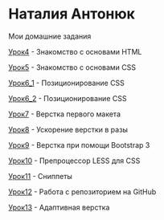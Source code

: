 

# Наталия Антонюк
Мои домашние задания

[Урок4](https://nataliia1003.github.io/lesson4/src/ "Моя готовая домашка") - Знакомство с основами HTML

[Урок5](https://nataliia1003.github.io/lesson5/src/ "Моя готовая домашка") - Знакомство с основами CSS

[Урок6_1](nataliia1003.github.io/lesson6/src/ "Моя готовая домашка") - Позиционирование CSS

[Урок6_2](https://nataliia1003.github.io/lesson6_2/src/ "Моя готовая домашка") - Позиционирование CSS

[Урок7](https://nataliia1003.github.io/lesson7/src/ "Моя готовая домашка") - Верстка первого макета

[Урок8](https://nataliia1003.github.io/lesson8/src/ "Моя готовая домашка") - Ускорение верстки в разы

[Урок9](https://nataliia1003.github.io/lesson9/src/ "Моя готовая домашка") - Верстка при помощи Bootstrap 3

[Урок10](https://nataliia1003.github.io/lesson10/src/ "Моя готовая домашка") - Препроцессор LESS для CSS

[Урок11](https://nataliia1003.github.io/lesson11/src/ "Моя готовая домашка") - Сниппеты

[Урок12](https://nataliia1003.github.io/lesson12/ "Моя готовая домашка") - Работа с репозиторием на GitHub

[Урок13](https://nataliia1003.github.io/lesson13/src/ "Моя готовая домашка") - Адаптивная верстка

